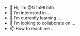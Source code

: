 - 👋 Hi, I’m @NTh987nth
- 👀 I’m interested in ...
- 🌱 I’m currently learning ...
- 💞️ I’m looking to collaborate on ...
- 📫 How to reach me ...

<!---
NTh987nth/NTh987nth is a ✨ special ✨ repository because its `README.md` (this file) appears on your GitHub profile.
You can click the Preview link to take a look at your changes.
--->
